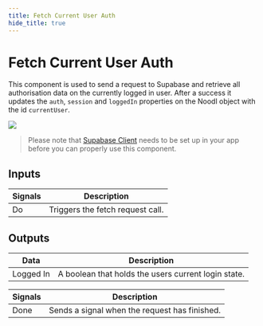 ```yaml
---
title: Fetch Current User Auth
hide_title: true
---
```


# Fetch Current User Auth

This component is used to send a request to Supabase and retrieve all authorisation data on the currently logged in user. After a success it updates the `auth`, `session` and `loggedIn` properties on the Noodl object with the id `currentUser`.

<div className="ndl-image-with-background">

![](/library/prefabs/supabase/fetchauth.png)

</div>

> Please note that [Supabase Client](/library/prefabs/supabase/components/setup-client/) needs to be set up in your app before you can properly use this component.

## Inputs

| Signals                                | Description                      |
| -------------------------------------- | -------------------------------- |
| <span className="ndl-signal">Do</span> | Triggers the fetch request call. |

## Outputs

| Data                                        | Description                                         |
| ------------------------------------------- | --------------------------------------------------- |
| <span className="ndl-data">Logged In</span> | A boolean that holds the users current login state. |

| Signals                                  | Description                                   |
| ---------------------------------------- | --------------------------------------------- |
| <span className="ndl-signal">Done</span> | Sends a signal when the request has finished. |
